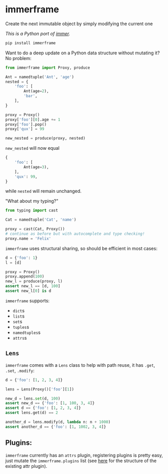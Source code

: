# immerframe
Create the next immutable object by simply modifying the current one

*This is a Python port of [immer](https://github.com/mweststrate/immer).*

```bash
pip install immerframe
```

Want to do a deep update on a Python data structure without mutating it? No problem:

```python
from immerframe import Proxy, produce

Ant = namedtuple('Ant', 'age')
nested = {
    'foo': [
        Ant(age=2),
        'bar',
    ],
}

proxy = Proxy()
proxy['foo'][0].age += 1
proxy['foo'].pop()
proxy['qux'] = 99

new_nested = produce(proxy, nested)
```

`new_nested` will now equal

```python
{
    'foo': [
        Ant(age=3),
    ],
    'qux': 99,
}
```

while `nested` will remain unchanged.

"What about my typing?"

```python
from typing import cast

Cat = namedtuple('Cat', 'name')

proxy = cast(Cat, Proxy())
# continue as before but with autocomplete and type checking!
proxy.name = 'Felix'
```

`immerframe` uses structural sharing, so should be efficient in most cases:

```python
d = {'foo': 1}
l = [d]

proxy = Proxy()
proxy.append(100)
new_l = produce(proxy, l)
assert new_l == [d, 100]
assert new_l[0] is d
```

`immerframe` supports:

- `dict`s
- `list`s
- `set`s
- `tuples`s
- `namedtuples`s
- `attrs`s

## `Lens`

`immerframe` comes with a `Lens` class to help with path reuse, it has `.get`, `.set`, `.modify`:

```python
d = {'foo': [1, 2, 3, 4]}

lens = Lens(Proxy()['foo'][1])

new_d = lens.set(d, 100)
assert new_d == {'foo': [1, 100, 3, 4]}
assert d == {'foo': [1, 2, 3, 4]}
assert lens.get(d) == 2

another_d = lens.modify(d, lambda n: n + 1000)
assert another_d == {'foo': [1, 1002, 3, 4]}
```


## Plugins:

`immerframe` currently has an `attrs` plugin, registering plugins is pretty easy, just mutate the `immerframe.plugins` list (see [here](https://github.com/leontrolski/immerframe/blob/master/immerframe/__init__.py#L134) for the structure of the existing attr plugin).

